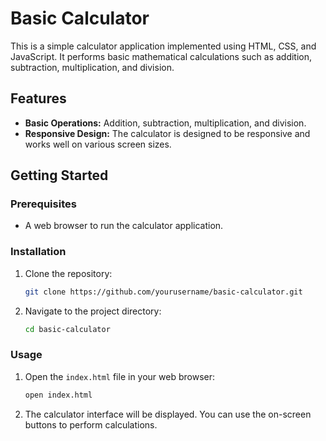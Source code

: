 # Basic Calculator

This is a simple calculator application implemented using HTML, CSS, and JavaScript. It performs basic mathematical calculations such as addition, subtraction, multiplication, and division.

## Features
- **Basic Operations:** Addition, subtraction, multiplication, and division.
- **Responsive Design:** The calculator is designed to be responsive and works well on various screen sizes.

## Getting Started

### Prerequisites
- A web browser to run the calculator application.

### Installation
1. Clone the repository:
    ```sh
    git clone https://github.com/yourusername/basic-calculator.git
    ```
2. Navigate to the project directory:
    ```sh
    cd basic-calculator
    ```

### Usage
1. Open the `index.html` file in your web browser:
    ```sh
    open index.html
    ```

2. The calculator interface will be displayed. You can use the on-screen buttons to perform calculations.

